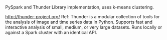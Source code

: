 PySpark and Thunder Library implementation, uses k-means clustering.

http://thunder-project.org/
Ref: Thunder is a modular collection of tools for the analysis of image and time series data in Python. Supports fast and interactive analysis of small, medium, or very large datasets. Runs locally or against a Spark cluster with an identical API.
